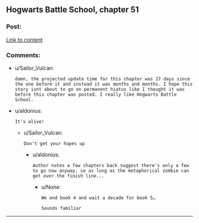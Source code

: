 ## Hogwarts Battle School, chapter 51

### Post:

[Link to content](https://www.fanfiction.net/s/8379655/51/Hogwarts-Battle-School)

### Comments:

- u/Sailor_Vulcan:
  ```
  damn, the projected update time for this chapter was 17 days since the one before it and instead it was months and months. I hope this story isnt about to go on permanent hiatus like I thought it was before this chapter was posted. I really like Hogwarts Battle School.
  ```

- u/aldonius:
  ```
  It's alive!
  ```

  - u/Sailor_Vulcan:
    ```
    Don't get your hopes up
    ```

    - u/aldonius:
      ```
      Author notes a few chapters back suggest there's only a few to go now anyway, so as long as the metaphorical zombie can get over the finish line...
      ```

      - u/None:
        ```
        We end book 4 and wait a decade for book 5…

        Sounds familiar
        ```

---

